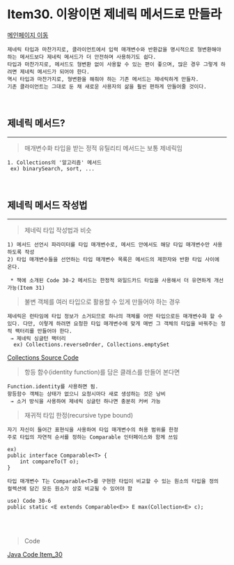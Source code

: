 # Item30. 이왕이면 제네릭 메서드로 만들라

[메인페이지 이동](../README.md)

```
제네릭 타입과 마찬가지로, 클라이언트에서 입력 매개변수와 반환값을 명시적으로 형변환해야 하는 메서드보다 제네릭 메서드가 더 안전하며 사용하기도 쉽다.
타입과 마찬가지로, 메서드도 형변환 없이 사용할 수 있는 편이 좋으며, 많은 경우 그렇게 하려면 제네릭 메서드가 되어야 한다.
역시 타입과 마찬가지로, 형변환을 해줘야 하는 기존 메서드는 제네릭하게 만들자.
기존 클라이언트는 그대로 둔 채 새로운 사용자의 삶을 훨씬 편하게 만들어줄 것이다.
```

<br>

## 제네릭 메서드?

---

>매개변수화 타입을 받는 정적 유틸리티 메서드는 보통 제네릭임

```
1. Collections의 '알고리즘' 메서드
 ex) binarySearch, sort, ...
```

<br>

## 제네릭 메서드 작성법

---

>제네릭 타입 작성법과 비슷

```
1) 메서드 선언시 파라미터를 타입 매개변수로, 메서드 안에서도 해당 타입 매개변수만 사용하도록 작성
2) 타입 매개변수들을 선언하는 타입 매개변수 목록은 메서드의 제한자와 반환 타입 사이에 온다.

 * 책에 소개된 Code 30-2 메서드는 한정적 와일드카드 타입을 사용해서 더 유연하게 개선 가능(Item 31)
```

>불변 객체를 여러 타입으로 활용할 수 있게 만들어야 하는 경우

```
제네릭은 런타임에 타입 정보가 소거되므로 하나의 객체를 어떤 타입으로든 매개변수화 할 수 있다. 다만, 이렇게 하려면 요청한 타입 매개변수에 맞게 매번 그 객체의 타입을 바꿔주는 정적 팩터리를 만들어야 한다.
 → 제네릭 싱글턴 팩터리
  ex) Collections.reverseOrder, Collections.emptySet
```

[Collections Source Code](https://github.com/openjdk-mirror/jdk7u-jdk/blob/master/src/share/classes/java/util/Collections.java)


>항등 함수(identity function)를 담은 클래스를 만들어 본다면

```
Function.identity를 사용하면 됨.
항등함수 객체는 상태가 없으니 요청시마다 새로 생성하는 것은 낭비
 → 소거 방식을 사용하여 제네릭 싱글턴 하나면 충분히 커버 가능
```

>재귀적 타입 한정(recursive type bound)

```
자기 자신이 들어간 표현식을 사용하여 타입 매개변수의 허용 범위를 한정
주로 타입의 자연적 순서를 정하는 Comparable 인터페이스와 함께 쓰임

ex) 
public interface Comparable<T> {
    int compareTo(T o);
}

타입 매개변수 T는 Comparable<T>를 구현한 타입이 비교할 수 있는 원소의 타입을 정의
컬렉션에 담긴 모든 원소가 상호 비교될 수 있어야 함

use) Code 30-6
public static <E extends Comparable<E>> E max(Collection<E> c);
```


<br><br>

>Code

[Java Code Item_30](./java/Item_30)